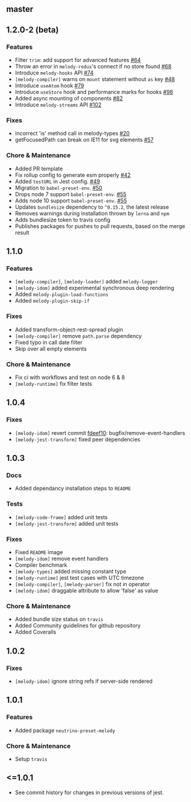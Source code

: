 ## master

## 1.2.0-2 (beta)

### Features

- Filter `trim`: add support for advanced features [#64](https://github.com/trivago/melody/pull/64)
- Throw an error in `melody-redux`'s connect if no store found [#68](https://github.com/trivago/melody/pull/68)
- Introduce `melody-hooks` API [#74](https://github.com/trivago/melody/pull/74)
- `[melody-compiler]` warns on `mount` statement without `as` key [#48](https://github.com/trivago/melody/pull/48)
- Introduce `useAtom` hook [#79](https://github.com/trivago/melody/pulls/79)
- Introduce `useStore` hook and performance marks for hooks [#98](https://github.com/trivago/melody/pulls/98)
- Added async mounting of components [#82](https://github.com/trivago/melody/pull/82)
- Introduce `melody-streams` API [#102](https://github.com/trivago/melody/pull/102)

### Fixes

- incorrect 'is' method call in melody-types [#20](https://github.com/trivago/melody/issues/20)
- getFocusedPath can break on IE11 for svg elements [#57](https://github.com/trivago/melody/issues/57)


### Chore & Maintenance

- Added PR template
- Fix rollup config to generate esm properly [#42](https://github.com/trivago/melody/pull/42)
- Added `testURL` in Jest config. [#49](https://github.com/trivago/melody/pull/49)
- Migration to `babel-preset-env`. [#50](https://github.com/trivago/melody/issues/50)
- Drops node 7 support `babel-preset-env`. [#55](https://github.com/trivago/melody/issues/55)
- Adds node 10 support `babel-preset-env`. [#55](https://github.com/trivago/melody/issues/55)
- Updates `bundlesize` dependency to `^0.15.2`, the latest release
- Removes warnings during installation thrown by `lerna` and `npm`
- Adds bundlesize token to travis config
- Publishes packages for pushes to pull requests, based on the merge result

## 1.1.0

### Features

- `[melody-compiler]`, `[melody-loader]` added `melody-logger`
- `[melody-idom]` added experimental synchronous deep rendering
- Added `melody-plugin-load-functions`
- Added `melody-plugin-skip-if`

### Fixes

- Added transform-object-rest-spread plugin
- `[melody-compiler]` remove `path.parse` dependency
- Fixed typo in call date filter
- Skip over all empty elements

### Chore & Maintenance

- Fix ci with workflows and test on node 6 & 8
- `[melody-runtime]` fix filter tests

## 1.0.4

### Fixes

- `[melody-idom]` revert commit [fdeef10](https://github.com/trivago/melody/commit/fdeef107bede824260916d458f956d3ee77d04e2): bugfix/remove-event-handlers
- `[melody-jest-transform]` fixed peer dependencies

## 1.0.3

### Docs

- Added dependancy installation steps to `README`

### Tests

- `[melody-code-frame]` added unit tests
- `[melody-jest-transform]` added unit tests

### Fixes

- Fixed `README` image
- `[melody-idom]` remove event handlers
- Compiler benchmark
- `[melody-types]` added missing constant type
- `[melody-runtime]` jest test cases with UTC timezone
- `[melody-compiler]`, `[melody-parser]` fix not in operator
- `[melody-idom]` draggable attribute to allow 'false' as value

### Chore & Maintenance

- Added bundle size status on `travis`
- Added Community guidelines for github repository
- Added Coveralls

## 1.0.2

### Fixes

- `[melody-idom]` ignore string refs if server-side rendered

## 1.0.1

### Features

- Added package `neutrino-preset-melody`

### Chore & Maintenance

- Setup `travis`

## <=1.0.1

- See commit history for changes in previous versions of jest.
